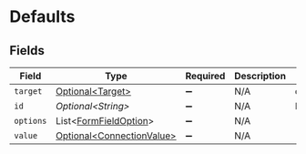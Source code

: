 # Defaults


## Fields

| Field                                                                    | Type                                                                     | Required                                                                 | Description                                                              | Example                                                                  |
| ------------------------------------------------------------------------ | ------------------------------------------------------------------------ | ------------------------------------------------------------------------ | ------------------------------------------------------------------------ | ------------------------------------------------------------------------ |
| `target`                                                                 | [Optional\<Target>](../../models/components/Target.md)                   | :heavy_minus_sign:                                                       | N/A                                                                      | custom_fields                                                            |
| `id`                                                                     | *Optional\<String>*                                                      | :heavy_minus_sign:                                                       | N/A                                                                      | ProductInterest                                                          |
| `options`                                                                | List\<[FormFieldOption](../../models/components/FormFieldOption.md)>     | :heavy_minus_sign:                                                       | N/A                                                                      |                                                                          |
| `value`                                                                  | [Optional\<ConnectionValue>](../../models/components/ConnectionValue.md) | :heavy_minus_sign:                                                       | N/A                                                                      |                                                                          |